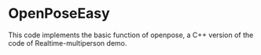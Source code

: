 # OpenPoseEasy
This code implements the basic function of openpose, a C++ version of the code of Realtime-multiperson demo.